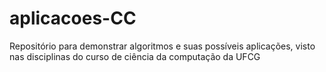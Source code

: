 # aplicacoes-CC
Repositório para demonstrar algoritmos e suas possíveis aplicações, visto nas disciplinas do curso de ciência da computação da UFCG
